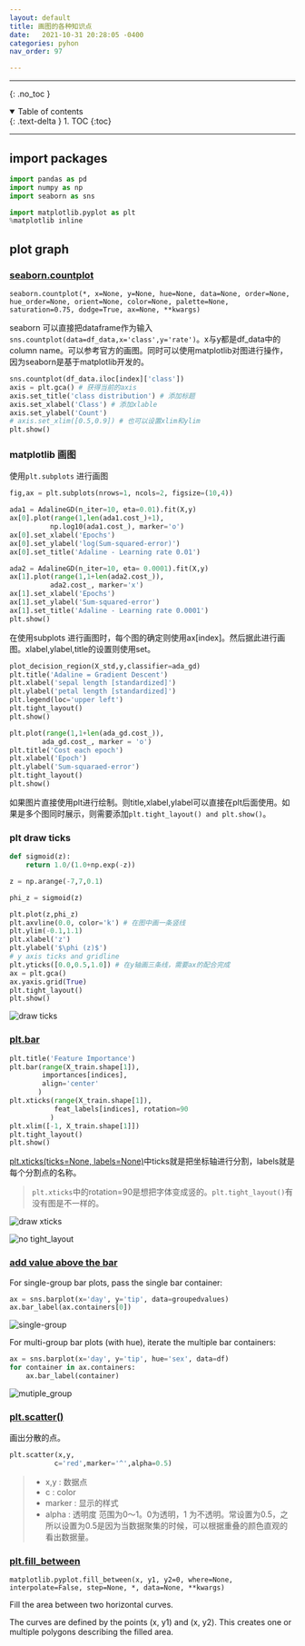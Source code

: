 ```yaml
---
layout: default
title: 画图的各种知识点
date:   2021-10-31 20:28:05 -0400
categories: pyhon
nav_order: 97

---
```


---
{: .no_toc }

<details open markdown="block">
  <summary>
    Table of contents
  </summary>
  {: .text-delta }
1. TOC
{:toc}
</details>

---

## import packages

```python
import pandas as pd
import numpy as np
import seaborn as sns

import matplotlib.pyplot as plt
%matplotlib inline
```

## plot graph

### [seaborn.countplot](https://seaborn.pydata.org/generated/seaborn.countplot.html)

`seaborn.countplot(*, x=None, y=None, hue=None, data=None, order=None, hue_order=None, orient=None, color=None, palette=None, saturation=0.75, dodge=True, ax=None, **kwargs)`

seaborn 可以直接把dataframe作为输入`sns.countplot(data=df_data,x='class',y='rate')`。x与y都是df_data中的column name。可以参考官方的画图。同时可以使用matplotlib对图进行操作，因为seaborn是基于matplotlib开发的。

```python
sns.countplot(df_data.iloc[index]['class'])
axis = plt.gca() # 获得当前的axis
axis.set_title('class distribution') # 添加标题
axis.set_xlabel('Class') # 添加xlable
axis.set_ylabel('Count')
# axis.set_xlim([0.5,0.9]) # 也可以设置xlim和ylim
plt.show()
```


### matplotlib 画图

使用`plt.subplots` 进行画图
```python
fig,ax = plt.subplots(nrows=1, ncols=2, figsize=(10,4))

ada1 = AdalineGD(n_iter=10, eta=0.01).fit(X,y)
ax[0].plot(range(1,len(ada1.cost_)+1), 
          np.log10(ada1.cost_), marker='o')
ax[0].set_xlabel('Epochs')
ax[0].set_ylabel('log(Sum-squared-error)')
ax[0].set_title('Adaline - Learning rate 0.01')

ada2 = AdalineGD(n_iter=10, eta= 0.0001).fit(X,y)
ax[1].plot(range(1,1+len(ada2.cost_)),
          ada2.cost_, marker='x')
ax[1].set_xlabel('Epochs')
ax[1].set_ylabel('Sum-squared-error')
ax[1].set_title('Adaline - Learning rate 0.0001')
plt.show()
```
在使用subplots 进行画图时，每个图的确定则使用ax[index]。然后据此进行画图。xlabel,ylabel,title的设置则使用set。


```python
plot_decision_region(X_std,y,classifier=ada_gd)
plt.title('Adaline = Gradient Descent')
plt.xlabel('sepal length [standardized]')
plt.ylabel('petal length [standardized]')
plt.legend(loc='upper left')
plt.tight_layout()
plt.show()

plt.plot(range(1,1+len(ada_gd.cost_)),
        ada_gd.cost_, marker = 'o')
plt.title('Cost each epoch')
plt.xlabel('Epoch')
plt.ylabel('Sum-squaraed-error')
plt.tight_layout()
plt.show()
```

如果图片直接使用plt进行绘制。则title,xlabel,ylabel可以直接在plt后面使用。如果是多个图同时展示，则需要添加`plt.tight_layout() and plt.show()`。

### plt draw ticks

```python
def sigmoid(z):
    return 1.0/(1.0+np.exp(-z))

z = np.arange(-7,7,0.1)

phi_z = sigmoid(z)

plt.plot(z,phi_z)
plt.axvline(0.0, color='k') # 在图中画一条竖线
plt.ylim(-0.1,1.1)
plt.xlabel('z')
plt.ylabel('$\phi (z)$')
# y axis ticks and gridline
plt.yticks([0.0,0.5,1.0]) # 在y轴画三条线，需要ax的配合完成
ax = plt.gca()
ax.yaxis.grid(True)
plt.tight_layout()
plt.show()
```

![draw ticks](/assets/images/plot_graph/plt_draw_ticks.png)


### [plt.bar](https://matplotlib.org/stable/api/_as_gen/matplotlib.pyplot.bar.html)

```python
plt.title('Feature Importance')
plt.bar(range(X_train.shape[1]),
        importances[indices],
        align='center'
       )
plt.xticks(range(X_train.shape[1]),
           feat_labels[indices], rotation=90
          )
plt.xlim([-1, X_train.shape[1]])
plt.tight_layout()
plt.show()
```

[plt.xticks(ticks=None, labels=None)](https://matplotlib.org/stable/api/_as_gen/matplotlib.pyplot.xticks.html)中ticks就是把坐标轴进行分割，labels就是每个分割点的名称。

> `plt.xticks`中的rotation=90是想把字体变成竖的。`plt.tight_layout()`有没有图是不一样的。

![draw xticks](/assets/images/plot_graph/xticks.png)

![no tight_layout](/assets/images/plot_graph/no_tight_layout.png)

### [add value above the bar](https://stackoverflow.com/questions/43214978/seaborn-barplot-displaying-values)

For single-group bar plots, pass the single bar container:
```python
ax = sns.barplot(x='day', y='tip', data=groupedvalues)
ax.bar_label(ax.containers[0])
```
![single-group](https://i.stack.imgur.com/Pjmcy.png)

For multi-group bar plots (with hue), iterate the multiple bar containers:
```python
ax = sns.barplot(x='day', y='tip', hue='sex', data=df)
for container in ax.containers:
    ax.bar_label(container)
```
![mutiple_group](https://i.stack.imgur.com/5ourr.png)

### [plt.scatter()](https://matplotlib.org/stable/api/_as_gen/matplotlib.pyplot.scatter.html)

画出分散的点。

```python
plt.scatter(x,y,
           c='red',marker='^',alpha=0.5)
```

> - x,y : 数据点
> - c : color 
> - marker : 显示的样式
> - alpha : 透明度 范围为0～1。0为透明，1 为不透明。常设置为0.5，之所以设置为0.5是因为当数据聚集的时候，可以根据重叠的颜色直观的看出数据量。

### [plt.fill_between](https://matplotlib.org/3.1.1/api/_as_gen/matplotlib.pyplot.fill_between.html)

`matplotlib.pyplot.fill_between(x, y1, y2=0, where=None, interpolate=False, step=None, *, data=None, **kwargs)`

Fill the area between two horizontal curves.

The curves are defined by the points (x, y1) and (x, y2). This creates one or multiple polygons describing the filled area.
